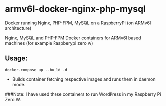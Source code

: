 # armv6l-docker-nginx-php-mysql
Docker running Nginx, PHP-FPM, MySQL on a RaspberryPi (on ARMv6l architecture)

Nginx, MySQL and PHP-FPM Docker containers for ARMv6l based machines (for example Raspberypi zero w)

## Usage:
`docker-compose up --build -d`
- Builds container fetching respective images and runs them in daemon mode.

###Note: I have used these containers to run WordPress in my Raspberry Pi Zero W.
